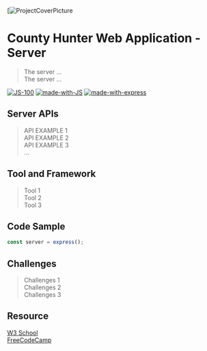 [![ProjectCoverPicture](https://user-images.githubusercontent.com/56288794/116347247-b9dff400-a7a0-11eb-8e85-fa0fc77d73b4.png)

<!-- Title Starts-->

# County Hunter Web Application - Server

> The server ... <br />
> The server ... <br />

<!-- Title Ends-->

<!-- Badges Starts-->

[![JS-100](https://img.shields.io/badge/JavaScript-100%25-green)](https://www.javascript.com/)
[![made-with-JS](https://img.shields.io/badge/Made%20with-JS-yellow)](https://www.javascript.com/)
[![made-with-express](https://img.shields.io/badge/Made%20with-EXPRESS-red)](https://www.javascript.com/)

<!-- Badges Ends-->

## <!-- spacer starts -->

<!-- spacer ends -->

## Server APIs

> API EXAMPLE 1 <br />
> API EXAMPLE 2 <br />
> API EXAMPLE 3 <br />
> ...<br />

## Tool and Framework

> Tool 1 <br />
> Tool 2 <br />
> Tool 3 <br />

## Code Sample

```javascript
const server = express();
```

## Challenges

> Challenges 1 <br />
> Challenges 2 <br />
> Challenges 3 <br />

## Resource

<a href="https://www.w3schools.com/" target="_blank"> W3 School </a> <br />
<a href="https://www.freecodecamp.org/" target="_blank"> FreeCodeCamp </a> <br />

